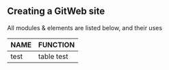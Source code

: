 Creating a GitWeb site
-

All modules & elements are listed below, and their uses

|NAME|FUNCTION
|-|-
|test|table test
